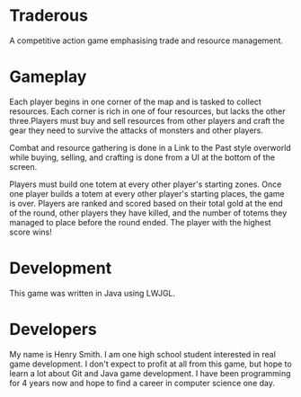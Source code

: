 Traderous
==============

A competitive action game emphasising trade and resource management.

Gameplay
==============

Each player begins in one corner of the map and is tasked to collect resources. Each corner is rich in one of four resources, but lacks the other three.Players must buy and sell resources from other players and craft the gear they need to survive the attacks of monsters and other players.

Combat and resource gathering is done in a Link to the Past style overworld while buying, selling, and crafting is done from a UI at the bottom of the screen. 

Players must build one totem at every other player's starting zones. Once one player builds a totem at every other player's starting places, the game is over. Players are ranked and scored based on their total gold at the end of the round, other players they have killed, and the number of totems they managed to place before the round ended. The player with the highest score wins!

Development
==============

This game was written in Java using LWJGL.

Developers
==============

My name is Henry Smith. I am one high school student interested in real game development. I don't expect to profit at all from this game, but hope to learn a lot about Git and Java game development. I have been programming for 4 years now and hope to find a career in computer science one day.
